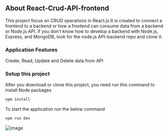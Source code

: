 ## About React-Crud-API-frontend

This project focus on CRUD operations in React.js.It is created to connect a frontend to a backend or how a frontend can consume data from a backend or Node.js API. If you don't know how to develop a backend with Node.js, Express, and MongoDB, look for the node.js API-backend repo and clone it.

### Application Features

Create, Read, Update and Delete data from API

### Setup this project

After you download or clone this project, you need run this command to install Node packages

```sh
npm install
```

To start the application run the below command

```sh
npm run dev
```
![image](https://github.com/wisdomdzontoh/react-crud-api-frontend/assets/91122756/f3845cb4-40ec-4674-886f-2271251e978c)
